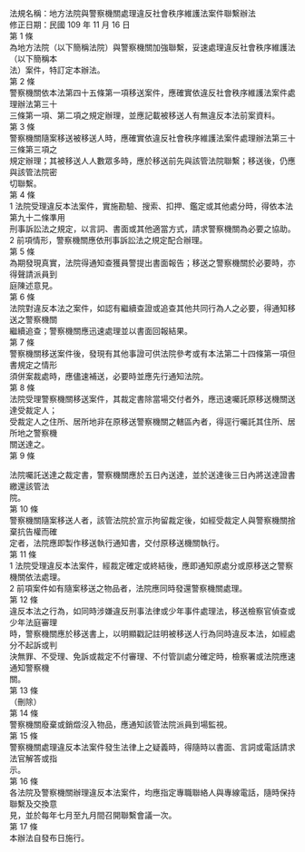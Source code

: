 法規名稱：地方法院與警察機關處理違反社會秩序維護法案件聯繫辦法  
修正日期：民國 109 年 11 月 16 日  
第 1 條  
為地方法院（以下簡稱法院）與警察機關加強聯繫，妥速處理違反社會秩序維護法（以下簡稱本  
法）案件，特訂定本辦法。  
第 2 條  
警察機關依本法第四十五條第一項移送案件，應確實依違反社會秩序維護法案件處理辦法第三十  
三條第一項、第二項之規定辦理，並應記載被移送人有無違反本法前案資料。  
第 3 條  
警察機關隨案移送被移送人時，應確實依違反社會秩序維護法案件處理辦法第三十三條第三項之  
規定辦理；其被移送人人數眾多時，應於移送前先與該管法院聯繫；移送後，仍應與該管法院密  
切聯繫。  
第 4 條  
1 法院受理違反本法案件，實施勘驗、搜索、扣押、鑑定或其他處分時，得依本法第九十二條準用  
刑事訴訟法之規定，以言詞、書面或其他適當方式，請求警察機關為必要之協助。  
2 前項情形，警察機關應依刑事訴訟法之規定配合辦理。  
第 5 條  
為期發現真實，法院得通知查獲員警提出書面報告；移送之警察機關於必要時，亦得聲請派員到  
庭陳述意見。  
第 6 條  
法院對違反本法之案件，如認有繼續查證或追查其他共同行為人之必要，得通知移送之警察機關  
繼續追查；警察機關應迅速處理並以書面回報結果。  
第 7 條  
警察機關移送案件後，發現有其他事證可供法院參考或有本法第二十四條第一項但書規定之情形  
須併案裁處時，應儘速補送，必要時並應先行通知法院。  
第 8 條  
法院受理警察機關移送案件，其裁定書除當場交付者外，應迅速囑託原移送機關送達受裁定人；  
受裁定人之住所、居所地非在原移送警察機關之轄區內者，得逕行囑託其住所、居所地之警察機  
關送達之。  
第 9 條  


法院囑託送達之裁定書，警察機關應於五日內送達，並於送達後三日內將送達證書繳還該管法  
院。  
第 10 條  
警察機關隨案移送人者，該管法院於宣示拘留裁定後，如經受裁定人與警察機關捨棄抗告權而確  
定者，法院應即製作移送執行通知書，交付原移送機關執行。  
第 11 條  
1 法院受理違反本法案件，經裁定確定或終結後，應即通知原處分或原移送之警察機關依法處理。  
2 前項案件如有隨案移送之物品者，法院應同時發還警察機關處理。  
第 12 條  
違反本法之行為，如同時涉嫌違反刑事法律或少年事件處理法，移送檢察官偵查或少年法庭審理  
時，警察機關應於移送書上，以明顯戳記註明被移送人行為同時違反本法，如經處分不起訴或判  
決無罪、不受理、免訴或裁定不付審理、不付管訓處分確定時，檢察署或法院應速通知警察機  
關。  
第 13 條  
（刪除）  
第 14 條  
警察機關廢棄或銷燬沒入物品，應通知該管法院派員到場監視。  
第 15 條  
警察機關處理違反本法案件發生法律上之疑義時，得隨時以書面、言詞或電話請求法官解答或指  
示。  
第 16 條  
各法院及警察機關辦理違反本法案件，均應指定專職聯絡人與專線電話，隨時保持聯繫及交換意  
見，並於每年七月至九月間召開聯繫會議一次。  
第 17 條  
本辦法自發布日施行。  


